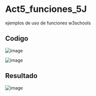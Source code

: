 # Act5_funciones_5J
ejemplos de uso de funciones w3schools
## Codigo
![image](https://github.com/user-attachments/assets/dd3473d7-7a22-4778-b1ec-fd15477d83c4)

![image](https://github.com/user-attachments/assets/dbc88279-1b4f-420c-ae32-3e52f95ab48d)
## Resultado
![image](https://github.com/user-attachments/assets/81d03ea1-6703-4998-9888-8e96a4ecebd3)

